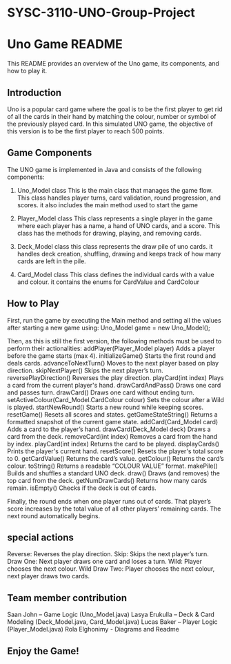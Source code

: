 # SYSC-3110-UNO-Group-Project
# Uno Game README

This README provides an overview of the Uno game, its components, and how to play it.

## Introduction
Uno is a popular card game where the goal is to be the first player to get rid of all the cards in their hand by matching the colour, number or symbol of the previously played card. In this simulated UNO game, the objective of this version is to be the first player to reach 500 points.

## Game Components
The UNO game is implemented in Java and consists of the following components:

1. Uno_Model class
This is the main class that manages the game flow.
This class handles player turns, card validation, round progression, and scores. it also includes the main method used to start the game

2. Player_Model class
This class represents a single player in the game where each player has a name, a hand of UNO cards, and a score.
This class has the methods for drawing, playing, and removing cards.

3. Deck_Model class
this class represents the draw pile of uno cards. it handles deck creation, shuffling, drawing and keeps track of how many cards are left in the pile.

4. Card_Model class
This class defines the individual cards with a value and colour. it contains the enums for CardValue and CardColour


## How to Play
First, run the game by executing the Main method and setting all the values after starting a new game using:
 Uno_Model game = new Uno_Model();

Then, as this is still the first version, the following methods must be used to perform their actionalities:
addPlayer(Player_Model player) Adds a player before the game starts (max 4).
initializeGame()	Starts the first round and deals cards.
advanceToNextTurn()	Moves to the next player based on play direction.
skipNextPlayer()	Skips the next player’s turn.
reversePlayDirection()	Reverses the play direction.
playCard(int index)	Plays a card from the current player's hand.
drawCardAndPass()	Draws one card and passes turn.
drawCard()	Draws one card without ending turn.
setActiveColour(Card_Model.CardColour colour)	Sets the colour after a Wild is played.
startNewRound()	Starts a new round while keeping scores.
resetGame()	Resets all scores and states.
getGameStateString()	Returns a formatted snapshot of the current game state.
addCard(Card_Model card)	Adds a card to the player’s hand.
drawCard(Deck_Model deck)	Draws a card from the deck.
removeCard(int index)	Removes a card from the hand by index.
playCard(int index)	Returns the card to be played.
displayCards()	Prints the player's current hand.
resetScore()	Resets the player's total score to 0.
getCardValue()	Returns the card’s value.
getColour()	Returns the card’s colour.
toString()	Returns a readable “COLOUR VALUE” format.
makePile()	Builds and shuffles a standard UNO deck.
draw()	Draws (and removes) the top card from the deck.
getNumDrawCards()	Returns how many cards remain.
isEmpty()	Checks if the deck is out of cards.

Finally, the round ends when one player runs out of cards.
That player’s score increases by the total value of all other players’ remaining cards.
The next round automatically begins.

## special actions

Reverse: Reverses the play direction.
Skip: Skips the next player’s turn.
Draw One: Next player draws one card and loses a turn.
Wild: Player chooses the next colour.
Wild Draw Two: Player chooses the next colour, next player draws two cards.

## Team member contribution
Saan John – Game Logic (Uno_Model.java)
Lasya Erukulla – Deck & Card Modeling (Deck_Model.java, Card_Model.java)
Lucas Baker – Player Logic (Player_Model.java)
Rola Elghonimy - Diagrams and Readme 

## Enjoy the Game!
